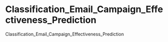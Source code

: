 # Classification_Email_Campaign_Effectiveness_Prediction
Classification_Email_Campaign_Effectiveness_Prediction
